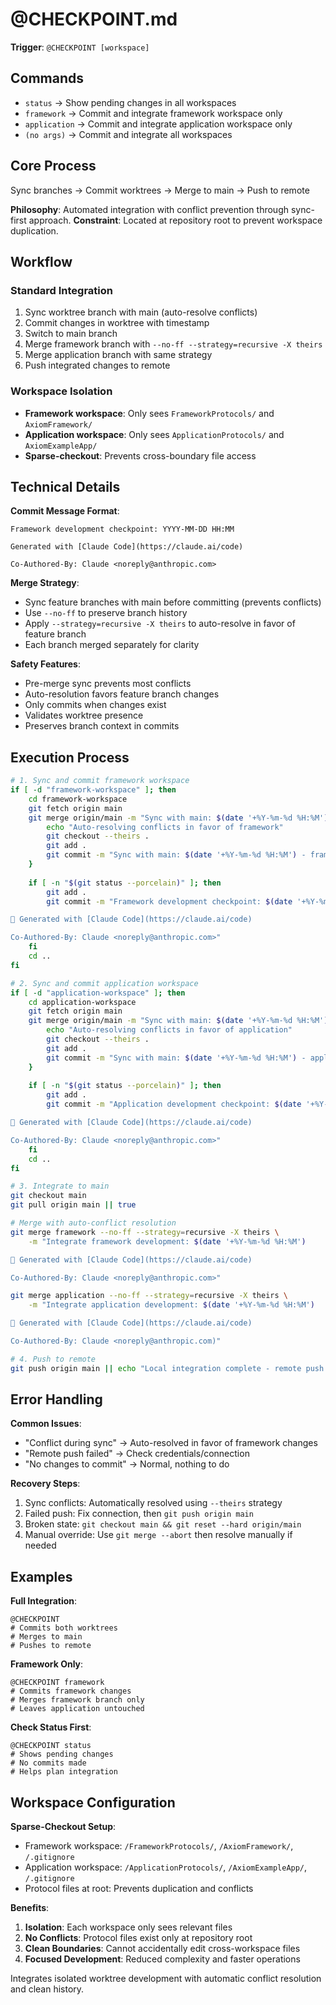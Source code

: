 # @CHECKPOINT.md

**Trigger**: `@CHECKPOINT [workspace]`

## Commands

- `status` → Show pending changes in all workspaces
- `framework` → Commit and integrate framework workspace only
- `application` → Commit and integrate application workspace only
- `(no args)` → Commit and integrate all workspaces

## Core Process

Sync branches → Commit worktrees → Merge to main → Push to remote

**Philosophy**: Automated integration with conflict prevention through sync-first approach.
**Constraint**: Located at repository root to prevent workspace duplication.

## Workflow

### Standard Integration
1. Sync worktree branch with main (auto-resolve conflicts)
2. Commit changes in worktree with timestamp
3. Switch to main branch
4. Merge framework branch with `--no-ff --strategy=recursive -X theirs`
5. Merge application branch with same strategy
6. Push integrated changes to remote

### Workspace Isolation
- **Framework workspace**: Only sees `FrameworkProtocols/` and `AxiomFramework/`
- **Application workspace**: Only sees `ApplicationProtocols/` and `AxiomExampleApp/`
- **Sparse-checkout**: Prevents cross-boundary file access

## Technical Details

**Commit Message Format**:
```
Framework development checkpoint: YYYY-MM-DD HH:MM

Generated with [Claude Code](https://claude.ai/code)

Co-Authored-By: Claude <noreply@anthropic.com>
```

**Merge Strategy**:
- Sync feature branches with main before committing (prevents conflicts)
- Use `--no-ff` to preserve branch history
- Apply `--strategy=recursive -X theirs` to auto-resolve in favor of feature branch
- Each branch merged separately for clarity

**Safety Features**:
- Pre-merge sync prevents most conflicts
- Auto-resolution favors feature branch changes
- Only commits when changes exist
- Validates worktree presence
- Preserves branch context in commits

## Execution Process

```bash
# 1. Sync and commit framework workspace
if [ -d "framework-workspace" ]; then
    cd framework-workspace
    git fetch origin main
    git merge origin/main -m "Sync with main: $(date '+%Y-%m-%d %H:%M')" || {
        echo "Auto-resolving conflicts in favor of framework"
        git checkout --theirs .
        git add .
        git commit -m "Sync with main: $(date '+%Y-%m-%d %H:%M') - framework preserved"
    }
    
    if [ -n "$(git status --porcelain)" ]; then
        git add .
        git commit -m "Framework development checkpoint: $(date '+%Y-%m-%d %H:%M')

🤖 Generated with [Claude Code](https://claude.ai/code)

Co-Authored-By: Claude <noreply@anthropic.com>"
    fi
    cd ..
fi

# 2. Sync and commit application workspace
if [ -d "application-workspace" ]; then
    cd application-workspace
    git fetch origin main
    git merge origin/main -m "Sync with main: $(date '+%Y-%m-%d %H:%M')" || {
        echo "Auto-resolving conflicts in favor of application"
        git checkout --theirs .
        git add .
        git commit -m "Sync with main: $(date '+%Y-%m-%d %H:%M') - application preserved"
    }
    
    if [ -n "$(git status --porcelain)" ]; then
        git add .
        git commit -m "Application development checkpoint: $(date '+%Y-%m-%d %H:%M')

🤖 Generated with [Claude Code](https://claude.ai/code)

Co-Authored-By: Claude <noreply@anthropic.com>"
    fi
    cd ..
fi

# 3. Integrate to main
git checkout main
git pull origin main || true

# Merge with auto-conflict resolution
git merge framework --no-ff --strategy=recursive -X theirs \
    -m "Integrate framework development: $(date '+%Y-%m-%d %H:%M')

🤖 Generated with [Claude Code](https://claude.ai/code)

Co-Authored-By: Claude <noreply@anthropic.com>"

git merge application --no-ff --strategy=recursive -X theirs \
    -m "Integrate application development: $(date '+%Y-%m-%d %H:%M')

🤖 Generated with [Claude Code](https://claude.ai/code)

Co-Authored-By: Claude <noreply@anthropic.com)"

# 4. Push to remote
git push origin main || echo "Local integration complete - remote push failed"
```

## Error Handling

**Common Issues**:
- "Conflict during sync" → Auto-resolved in favor of framework changes
- "Remote push failed" → Check credentials/connection
- "No changes to commit" → Normal, nothing to do

**Recovery Steps**:
1. Sync conflicts: Automatically resolved using `--theirs` strategy
2. Failed push: Fix connection, then `git push origin main`
3. Broken state: `git checkout main && git reset --hard origin/main`
4. Manual override: Use `git merge --abort` then resolve manually if needed

## Examples

**Full Integration**:
```
@CHECKPOINT
# Commits both worktrees
# Merges to main
# Pushes to remote
```

**Framework Only**:
```
@CHECKPOINT framework
# Commits framework changes
# Merges framework branch only
# Leaves application untouched
```

**Check Status First**:
```
@CHECKPOINT status
# Shows pending changes
# No commits made
# Helps plan integration
```

## Workspace Configuration

**Sparse-Checkout Setup**:
- Framework workspace: `/FrameworkProtocols/`, `/AxiomFramework/`, `/.gitignore`
- Application workspace: `/ApplicationProtocols/`, `/AxiomExampleApp/`, `/.gitignore`
- Protocol files at root: Prevents duplication and conflicts

**Benefits**:
1. **Isolation**: Each workspace only sees relevant files
2. **No Conflicts**: Protocol files exist only at repository root
3. **Clean Boundaries**: Cannot accidentally edit cross-workspace files
4. **Focused Development**: Reduced complexity and faster operations

Integrates isolated worktree development with automatic conflict resolution and clean history.